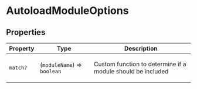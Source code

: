 # AutoloadModuleOptions

## Properties

<table>
<thead>
<tr>
<th>Property</th>
<th>Type</th>
<th>Description</th>
</tr>
</thead>
<tbody>
<tr>
<td>

<a id="match"></a> `match?`

</td>
<td>

(`moduleName`) => `boolean`

</td>
<td>

Custom function to determine if a module should be included

</td>
</tr>
</tbody>
</table>
